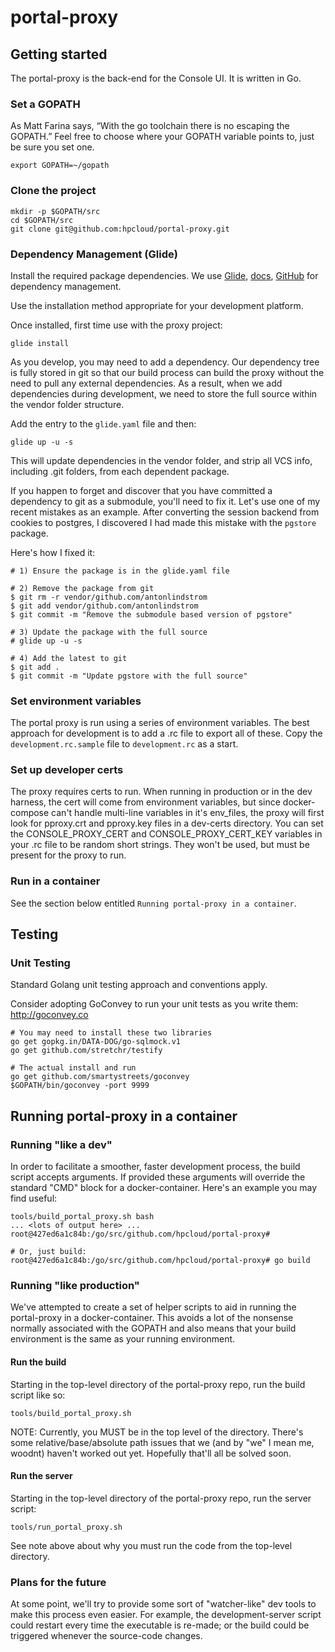 # portal-proxy

## Getting started

The portal-proxy is the back-end for the Console UI. It is written in Go.

### Set a GOPATH
As Matt Farina says, “With the go toolchain there is no escaping the GOPATH.”  Feel free to choose where your GOPATH variable points to, just be sure you set one.
```
export GOPATH=~/gopath
```

### Clone the project
```
mkdir -p $GOPATH/src
cd $GOPATH/src
git clone git@github.com:hpcloud/portal-proxy.git
```

### Dependency Management (Glide)
Install the required package dependencies. We use [Glide](https://glide.sh), [docs](http://glide.readthedocs.io/en/latest/), [GitHub](https://github.com/Masterminds/glide) for dependency management.

Use the installation method appropriate for your development platform.

Once installed, first time use with the proxy project:
```
glide install
```

As you develop, you may need to add a dependency. Our dependency tree is fully
stored in git so that our build process can build the proxy without the need to
pull any external dependencies. As a result, when we add dependencies during
development, we need to store the full source within the vendor folder structure.

Add the entry to the `glide.yaml` file and then:
```
glide up -u -s
```
This will update dependencies in the vendor folder, and strip all VCS info,
including .git folders, from each dependent package.

If you happen to forget and discover that you have committed a dependency to git
as a submodule, you'll need to fix it. Let's use one of my recent mistakes as an
example. After converting the session backend from cookies to postgres,
I discovered I had made this mistake with the `pgstore` package.

Here's how I fixed it:
```
# 1) Ensure the package is in the glide.yaml file

# 2) Remove the package from git
$ git rm -r vendor/github.com/antonlindstrom
$ git add vendor/github.com/antonlindstrom
$ git commit -m "Remove the submodule based version of pgstore"

# 3) Update the package with the full source
# glide up -u -s

# 4) Add the latest to git
$ git add .
$ git commit -m "Update pgstore with the full source"
```

### Set environment variables

The portal proxy is run using a series of environment variables. The best approach for development is to add a .rc file to export all of these. Copy the `development.rc.sample` file to `development.rc` as a start.

### Set up developer certs

The proxy requires certs to run. When running in production or in the dev harness, the cert will come from environment variables, but since docker-compose can't handle multi-line variables in it's env_files, the proxy will first look for pproxy.crt and pproxy.key files in a dev-certs directory.  You can set the CONSOLE_PROXY_CERT and CONSOLE_PROXY_CERT_KEY variables in your .rc file to be random short strings. They won't be used, but must be present for the proxy to run.

### Run in a container
See the section below entitled `Running portal-proxy in a container`.

## Testing

### Unit Testing

Standard Golang unit testing approach and conventions apply.

Consider adopting GoConvey to run your unit tests as you write them:
http://goconvey.co

```
# You may need to install these two libraries
go get gopkg.in/DATA-DOG/go-sqlmock.v1
go get github.com/stretchr/testify

# The actual install and run
go get github.com/smartystreets/goconvey
$GOPATH/bin/goconvey -port 9999
```


## Running portal-proxy in a container

### Running "like a dev"

In order to facilitate a smoother, faster development process, the build script accepts arguments.  If provided these arguments will override the standard "CMD" block for a docker-container.  Here's an example you may find useful:
```
tools/build_portal_proxy.sh bash
... <lots of output here> ...
root@427ed6a1c84b:/go/src/github.com/hpcloud/portal-proxy#

# Or, just build:
root@427ed6a1c84b:/go/src/github.com/hpcloud/portal-proxy# go build
```

### Running "like production"

We've attempted to create a set of helper scripts to aid in running the portal-proxy in a docker-container.  This avoids a lot of the nonsense normally associated with the GOPATH and also means that your build environment is the same as your running environment.

#### Run the build

Starting in the top-level directory of the portal-proxy repo, run the build script like so:
```
tools/build_portal_proxy.sh
```
NOTE: Currently, you MUST be in the top level of the directory.  There's some relative/base/absolute path issues that we (and by "we" I mean me, woodnt) haven't worked out yet.  Hopefully that'll all be solved soon.

#### Run the server

Starting in the top-level directory of the portal-proxy repo, run the server script:
```
tools/run_portal_proxy.sh
```
See note above about why you must run the code from the top-level directory.

### Plans for the future
At some point, we'll try to provide some sort of "watcher-like" dev tools to make this process even easier. For example, the development-server script could restart every time the executable is re-made; or the build could be triggered whenever the source-code changes.
 

